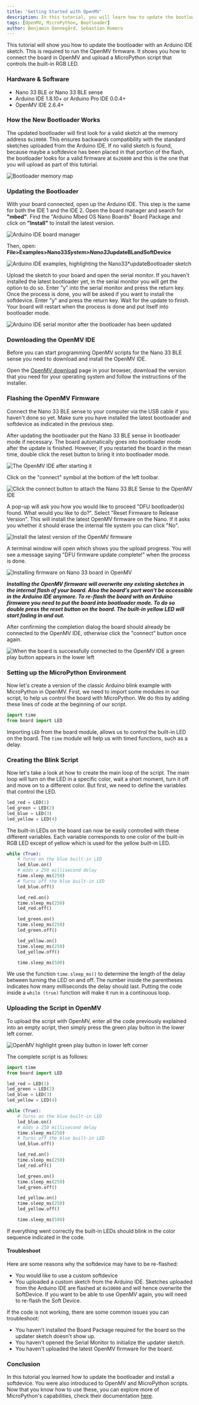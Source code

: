```yaml
---
title: 'Getting Started with OpenMV'
description: In this tutorial, you will learn how to update the bootloader of your Nano 33 BLE (sense) board so that it may be used with OpenMV IDE, allowing to program it with MicroPython.
tags: [OpenMV, MicroPython, Bootloader]
author: Benjamin Dannegård, Sebastian Romero
---
```


This tutorial will show you how to update the bootloader with an Arduino IDE sketch. This is required to run the OpenMV firmware. It shows you how to connect the board in OpenMV and upload a MicroPython script that controls the built-in RGB LED.

### Hardware & Software
- Nano 33 BLE or Nano 33 BLE sense
- Arduino IDE 1.8.10+ or Arduino Pro IDE 0.0.4+ 
- OpenMV IDE 2.6.4+

### How the New Bootloader Works

The updated bootloader will first look for a valid sketch at the memory address `0x10000`. This ensures backwards compatibility with the standard sketches uploaded from the Arduino IDE. If no valid sketch is found, because maybe a softdevice has been placed in that portion of the flash, the bootloader looks for a valid firmware at `0x26000` and this is the one that you will upload as part of this tutorial.

![Bootloader memory map](assets/bootloader-memory-diagram.svg)

### Updating the Bootloader

With your board connected, open up the Arduino IDE. This step is the same for both the IDE 1 and the IDE 2. Open the board manager and search for **"mbed"**. Find the "Arduino Mbed OS Nano Boards" Board Package and click on **"Install"** to install the latest version.

![Arduino IDE board manager](assets/nano33*update*bootloader*ard*core.png)

Then, open: **File>Examples>Nano33*System>Nano33*updateBLandSoftDevice**

![Arduino IDE examples, highlighting the Nano33*updateBootloader sketch](assets/Nano33*ble_Bootloader-Update-Sketch.png)

Upload the sketch to your board and open the serial monitor. If you haven't installed the latest bootloader yet, in the serial monitor you will get the option to do so. Enter "y" into the serial monitor and press the return key. Once the process is done, you will be asked if you want to install the softdevice. Enter "y" and press the return key. Wait for the update to finish. Your board will restart when the process is done and put itself into bootloader mode.

![Arduino IDE serial monitor after the bootloader has been updated](assets/nano33*update*bootloader*ard*serial.png)

### Downloading the OpenMV IDE

Before you can start programming OpenMV scripts for the Nano 33 BLE sense you need to download and install the OpenMV IDE.

Open the [OpenMV download](https://openmv.io/pages/download) page in your browser, download the version that you need for your operating system and follow the instructions of the installer.

### Flashing the OpenMV Firmware

Connect the Nano 33 BLE sense to your computer via the USB cable if you haven't done so yet. Make sure you have installed the latest bootloader and softdevice as indicated in the previous step.

After updating the bootloader put the Nano 33 BLE sense in bootloader mode if necessary. The board automatically goes into bootloader mode after the update is finished. However, if you restarted the board in the mean time, double click the reset button to bring it into bootloader mode.

![The OpenMV IDE after starting it](assets/nano*openmv*open_ide.png)

Click on the "connect" symbol at the bottom of the left toolbar. 

![Click the connect button to attach the Nano 33 BLE Sense to the OpenMV IDE](assets/nano*openmv*click_connect.png)

A pop-up will ask you how you would like to proceed "DFU bootloader(s) found. What would you like to do?". Select "Reset Firmware to Release Version". This will install the latest OpenMV firmware on the Nano. If it asks you whether it should erase the internal file system you can click "No".

![Install the latest version of the OpenMV firmware](assets/nano*openmv*reset_firmware.png)

A terminal window will open which shows you the upload progress. You will see a message saying "DFU firmware update complete!" when the process is done.

![Installing firmware on Nano 33 board in OpenMV](assets/nano33*update*bootloader*openmv*fwupdate.png)

***Installing the OpenMV firmware will overwrite any existing sketches in the internal flash of your board. Also the board's port won't be accessible in the Arduino IDE anymore. To re-flash the board with an Arduino firmware you need to put the board into bootloader mode. To do so double press the reset button on the board. The built-in yellow LED will start fading in and out.***

After confirming the completion dialog the board should already be connected to the OpenMV IDE, otherwise click the "connect" button once again.

![When the board is successfully connected to the OpenMV IDE a green play button appears in the lower left](assets/nano*openmv*board_connected.png)

### Setting up the MicroPython Environment

Now let's create a version of the classic Arduino blink example with MicroPython in OpenMV. First, we need to import some modules in our script, to help us control the board with MicroPython. We do this by adding these lines of code at the beginning of our script.

```python
import time
from board import LED
```

Importing `LED` from the board module, allows us to control the built-in LED on the board. The `time` module will help us with timed functions, such as a delay.

### Creating the Blink Script

Now let's take a look at how to create the main loop of the script. The main loop will turn on the LED in a specific color, wait a short moment, turn it off and move on to a different color. But first, we need to define the variables that control the LED.

```python
led_red = LED(1)
led_green = LED(2)
led_blue = LED(3)
led_yellow = LED(4)
```

The built-in LEDs on the board can now be easily controlled with these different variables. Each variable corresponds to one color of the built-in RGB LED except of yellow which is used for the yellow built-in LED.

```python
while (True):
    # Turns on the blue built-in LED
    led_blue.on()
    # Adds a 250 millisecond delay
    time.sleep_ms(250)
    # Turns off the blue built-in LED
    led_blue.off()

    led_red.on()
    time.sleep_ms(250)
    led_red.off()

    led_green.on()
    time.sleep_ms(250)
    led_green.off()

    led_yellow.on()
    time.sleep_ms(250)
    led_yellow.off()

    time.sleep_ms(500)
```

We use the function `time.sleep_ms()` to determine the length of the delay between turning the LED on and off. The number inside the parentheses indicates how many milliseconds the delay should last. Putting the code inside a `while (true)` function will make it run in a continuous loop.

### Uploading the Script in OpenMV

To upload the script with OpenMV, enter all the code previously explained into an empty script, then simply press the green play button in the lower left corner.

![OpenMV highlight green play button in lower left corner](assets/nano*openmv*board_connected.png)

The complete script is as follows:

```python
import time
from board import LED

led_red = LED(1)
led_green = LED(2)
led_blue = LED(3)
led_yellow = LED(4)

while (True):
    # Turns on the blue built-in LED
    led_blue.on()
    # Adds a 250 millisecond delay
    time.sleep_ms(250)
    # Turns off the blue built-in LED
    led_blue.off()

    led_red.on()
    time.sleep_ms(250)
    led_red.off()

    led_green.on()
    time.sleep_ms(250)
    led_green.off()

    led_yellow.on()
    time.sleep_ms(250)
    led_yellow.off()

    time.sleep_ms(500)
```

If everything went correctly the built-in LEDs should blink in the color sequence indicated in the code. 

#### Troubleshoot

Here are some reasons why the softdevice may have to be re-flashed:

- You would like to use a custom softdevice
- You uploaded a custom sketch from the Arduino IDE. Sketches uploaded from the Arduino IDE are flashed at `0x10000` and will hence overwrite the SoftDevice. If you want to be able to use OpenMV again, you will need to re-flash the Soft Device.

If the code is not working, there are some common issues you can troubleshoot:

- You haven't installed the Board Package required for the board so the updater sketch doesn't show up.
- You haven't opened the Serial Monitor to initialize the updater sketch.
- You haven't uploaded the latest OpenMV firmware for the board.

### Conclusion

In this tutorial you learned how to update the bootloader and install a softdevice. You were also introduced to OpenMV and MicroPython scripts. Now that you know how to use these, you can explore more of MicroPython's capabilities, check their documentation [here](http://docs.MicroPython.org/en/latest/).
